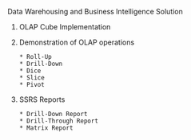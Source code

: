 Data Warehousing and Business Intelligence Solution

1. OLAP Cube Implementation

2. Demonstration of OLAP operations

       * Roll-Up 
       * Drill-Down 
       * Dice 
       * Slice 
       * Pivot 

3. SSRS Reports

       * Drill-Down Report
       * Drill-Through Report
       * Matrix Report
